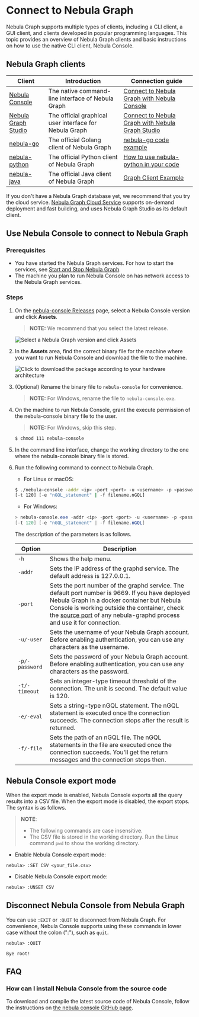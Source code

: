 # Connect to Nebula Graph

Nebula Graph supports multiple types of clients, including a CLI client, a GUI client, and clients developed in popular programming languages. This topic provides an overview of Nebula Graph clients and basic instructions on how to use the native CLI client, Nebula Console.

## Nebula Graph clients

| Client                                                                 | Introduction                                           | Connection guide                                                                                                                                          |
| ---------------------------------------------------------------------- | ------------------------------------------------------ | --------------------------------------------------------------------------------------------------------------------------------------------------------- |
| [Nebula Console](https://github.com/vesoft-inc/nebula-console)         | The native command-line interface of Nebula Graph      | [Connect to Nebula Graph with Nebula Console](#use_nebula-console_to_connect_to_nebula_graph)                                                             |
| [Nebula Graph Studio](https://github.com/vesoft-inc/nebula-web-docker) | The official graphical user interface for Nebula Graph | [Connect to Nebula Graph with Nebula Graph Studio](https://github.com/vesoft-inc/nebula-web-docker/blob/master/docs/nebula-graph-studio-user-guide-en.md) |
| [nebula-go](https://github.com/vesoft-inc/nebula-go)                   | The official Golang client of Nebula Graph             | [nebula-go code example](https://github.com/vesoft-inc/nebula-go#usage-example)                                                                           |
| [nebula-python](https://github.com/vesoft-inc/nebula-python)           | The official Python client of Nebula Graph             | [How to use nebula-python in your code](https://github.com/vesoft-inc/nebula-python#how-to-use-nebula-python-in-your-code)                                |
| [nebula-java](https://github.com/vesoft-inc/nebula-java)               | The official Java client of Nebula Graph             | [Graph Client Example](https://github.com/vesoft-inc/nebula-java#graph-client-example)                                                                    |

If you don't have a Nebula Graph database yet, we recommend that you try the cloud service. [Nebula Graph Cloud Service](https://www.nebula-cloud.io/) supports on-demand deployment and fast building, and uses Nebula Graph Studio as its default client.

## Use Nebula Console to connect to Nebula Graph

### Prerequisites

* You have started the Nebula Graph services. For how to start the services, see [Start and Stop Nebula Graph](./5.start-stop-service.md).
* The machine you plan to run Nebula Console on has network access to the Nebula Graph services.

### Steps

1. On the [nebula-console Releases](https://github.com/vesoft-inc/nebula-console/releases "the nebula-console Releases page") page, select a Nebula Console version and click **Assets**.

    > **NOTE:** We recommend that you select the latest release.

    ![Select a Nebula Graph version and click **Assets**](https://docs-cdn.nebula-graph.com.cn/docs-2.0/2.quick-start/nebula-console-releases-1.png "Click Assets to show the available Nebula Graph binary files")

2. In the **Assets** area, find the correct binary file for the machine where you want to run Nebula Console and download the file to the machine.

    ![Click to download the package according to your hardware architecture](https://docs-cdn.nebula-graph.com.cn/docs-2.0/2.quick-start/nebula-console-releases-2-1.png "Click the package name to download it")

3. (Optional) Rename the binary file to `nebula-console` for convenience.

    >**NOTE:** For Windows, rename the file to `nebula-console.exe`.

4. On the machine to run Nebula Console, grant the execute permission of the nebula-console binary file to the user.

    >**NOTE:** For Windows, skip this step.

    ```bash
    $ chmod 111 nebula-console
    ```

5. In the command line interface, change the working directory to the one where the nebula-console binary file is stored.

6. Run the following command to connect to Nebula Graph.

    * For Linux or macOS:

    ```bash
    $ ./nebula-console -addr <ip> -port <port> -u <username> -p <password>
    [-t 120] [-e "nGQL_statement" | -f filename.nGQL]
    ```

    * For Windows:

    ```powershell
    > nebula-console.exe -addr <ip> -port <port> -u <username> -p <password>
    [-t 120] [-e "nGQL_statement" | -f filename.nGQL]
    ```

    The description of the parameters is as follows.

    | Option | Description |
    | - | - |
    | `-h` | Shows the help menu. |
    | `-addr` | Sets the IP address of the graphd service. The default address is 127.0.0.1. |
    | `-port` | Sets the port number of the graphd service. The default port number is 9669. If you have deployed Nebula Graph in a docker container but Nebula Console is working outside the container, check the [source port](2.deploy-nebula-graph-with-docker-compose.md/#check_the_nebula_graph_service_status_and_port) of any nebula-graphd process and use it for connection.|
    | `-u/-user` | Sets the username of your Nebula Graph account. Before enabling authentication, you can use any characters as the username. |
    | `-p/-password` | Sets the password of your Nebula Graph account. Before enabling authentication, you can use any characters as the password. |
    | `-t/-timeout`  | Sets an integer-type timeout threshold of the connection. The unit is second. The default value is 120. |
    | `-e/-eval` | Sets a string-type nGQL statement. The nGQL statement is executed once the connection succeeds. The connection stops after the result is returned. |
    | `-f/-file` | Sets the path of an nGQL file. The nGQL statements in the file are executed once the connection succeeds. You'll get the return messages and the connection stops then. |

## Nebula Console export mode

When the export mode is enabled, Nebula Console exports all the query results into a CSV file. When the export mode is disabled, the export stops. The syntax is as follows.

> **NOTE**:
>
> * The following commands are case insensitive.
> * The CSV file is stored in the working directory. Run the Linux command `pwd` to show the working directory.

* Enable Nebula Console export mode:

```ngql
nebula> :SET CSV <your_file.csv>
```

* Disable Nebula Console export mode:

```ngql
nebula> :UNSET CSV
```

## Disconnect Nebula Console from Nebula Graph

You can use `:EXIT` or `:QUIT` to disconnect from Nebula Graph. For convenience, Nebula Console supports using these commands in lower case without the colon (":"), such as `quit`.

```ngql
nebula> :QUIT

Bye root!
```

## FAQ

### How can I install Nebula Console from the source code

To download and compile the latest source code of Nebula Console, follow the instructions on [the nebula console GitHub page](https://github.com/vesoft-inc/nebula-console#build-nebula-graph-console).
